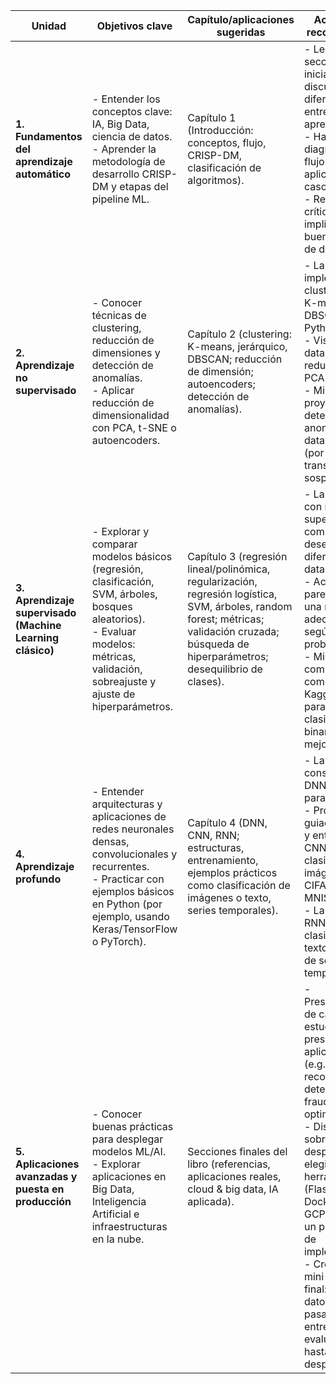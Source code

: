 | **Unidad**                                                | **Objetivos clave**                                                                                                                                                                                 | **Capítulo/aplicaciones sugeridas**                                                                                                                                                             | **Actividades recomendadas**                                                                                                                                                                                                                                                                                                                                                                          |
| --------------------------------------------------------- | --------------------------------------------------------------------------------------------------------------------------------------------------------------------------------------------------- | ----------------------------------------------------------------------------------------------------------------------------------------------------------------------------------------------- | ----------------------------------------------------------------------------------------------------------------------------------------------------------------------------------------------------------------------------------------------------------------------------------------------------------------------------------------------------------------------------------------------------- |
| **1. Fundamentos del aprendizaje automático**             | - Entender los conceptos clave: IA, Big Data, ciencia de datos.<br> - Aprender la metodología de desarrollo CRISP-DM y etapas del pipeline ML.                                                      | Capítulo 1 (Introducción: conceptos, flujo, CRISP-DM, clasificación de algoritmos).                                                                                                             | - Leer secciones iniciales y discutir diferencias entre tipos de aprendizaje.<br> - Hacer un diagrama de flujo CRISP-DM aplicado a un caso real.<br> - Reflexión crítica: ¿qué implica elegir un buen conjunto de datos?                                                                                                                                                                              |
| **2. Aprendizaje no supervisado**                         | - Conocer técnicas de clustering, reducción de dimensiones y detección de anomalías.<br> - Aplicar reducción de dimensionalidad con PCA, t-SNE o autoencoders.                                      | Capítulo 2 (clustering: K-means, jerárquico, DBSCAN; reducción de dimensión; autoencoders; detección de anomalías).                                                                             | - Laboratorio: implementar clustering (e.g., K-means vs. DBSCAN) en Python.<br> - Visualizar datasets reducidos con PCA y t-SNE.<br> - Mini-proyecto: detectar anomalías en un dataset real (por ejemplo, transacciones sospechosas).                                                                                                                                                                 |
| **3. Aprendizaje supervisado (Machine Learning clásico)** | - Explorar y comparar modelos básicos (regresión, clasificación, SVM, árboles, bosques aleatorios).<br> - Evaluar modelos: métricas, validación, sobreajuste y ajuste de hiperparámetros.           | Capítulo 3 (regresión lineal/polinómica, regularización, regresión logística, SVM, árboles, random forest; métricas; validación cruzada; búsqueda de hiperparámetros; desequilibrio de clases). | - Laboratorio con modelos supervisados: comparar desempeño en diferentes datasets.<br> - Actividad en parejas: elegir una métrica adecuada según el problema.<br> - Mini-competencia: compite en Kaggle local para clasificación binaria y reporta mejoras.                                                                                                                                           |
| **4. Aprendizaje profundo**                               | - Entender arquitecturas y aplicaciones de redes neuronales densas, convolucionales y recurrentes.<br> - Practicar con ejemplos básicos en Python (por ejemplo, usando Keras/TensorFlow o PyTorch). | Capítulo 4 (DNN, CNN, RNN; estructuras, entrenamiento, ejemplos prácticos como clasificación de imágenes o texto, series temporales).                                                           | - Laboratorio: construir una DNN simple para regresión.<br> - Proyecto guiado: diseñar y entrenar una CNN para clasificación de imágenes (e.g., CIFAR-10 o MNIST).<br> - Laboratorio: RNN para clasificación de texto o análisis de series temporales.                                                                                                                                                |
| **5. Aplicaciones avanzadas y puesta en producción**      | - Conocer buenas prácticas para desplegar modelos ML/AI.<br> - Explorar aplicaciones en Big Data, Inteligencia Artificial e infraestructuras en la nube.                                            | Secciones finales del libro (referencias, aplicaciones reales, cloud & big data, IA aplicada).                                                                                                  | - Presentaciones de caso: cada estudiante presenta una aplicación real (e.g., recomendación, detección de fraude, optimización).<br> - Discusión sobre despliegue: elegir una herramienta (Flask, FastAPI, Docker, AWS, GCP) y exponer un plan básico de implementación.<br> - Crear un mini-proyecto final: desde datos crudos, pasando por entrenamiento y evaluación, hasta un plan de despliegue. |
